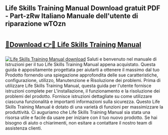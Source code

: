 ## Life Skills Training Manual Download gratuit PDF - Part-zRw Italiano Manuale dell'utente di riparazione wTOzn

# <h2><a href="http://dfgjzf6.blite.top/?on=Life+Skills+Training+Manual">🔗Download 👉🔴 Life Skills Training Manual</a></h2>

[![Life Skills Training Manual download](https://i.imgur.com/lujVjoI.png)](http://dfgjzf6.blite.top/?on=Life+Skills+Training+Manual)
Saluti e benvenuto nel manuale di Istruzioni per il tuo Life Skills Training Manual appena acquistato. Questa guida è appositamente progettata per aiutarti a ottenere il massimo dal tuo Prodotto fornendo una spiegazione approfondita delle sue caratteristiche, configurazione, utilizzo, Manutenzione e Risoluzione dei problemi. Prima di utilizzare Life Skills Training Manual, questa guida per l'utente fornisce istruzioni complete per L'installazione, il funzionamento e la risoluzione dei problemi del prodotto. Fornisce istruzioni dettagliate su come utilizzare ciascuna funzionalità e importanti informazioni sulla sicurezza. Questo Life Skills Training Manual è dotato di una varietà di funzioni per massimizzare la produttività. Ci auguriamo che Life Skills Training Manual sia stata una risorsa utile e facile da usare per iniziare con il tuo nuovo prodotto. Se hai bisogno di aiuto o chiarimenti, non esitare a contattare il nostro team di assistenza clienti.
